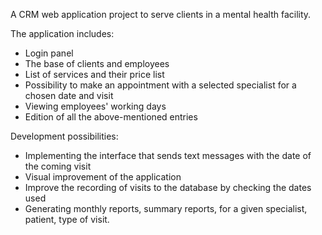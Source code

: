 A CRM web application project to serve clients in a mental health facility.

The application includes:
- Login panel
- The base of clients and employees
- List of services and their price list
- Possibility to make an appointment with a selected specialist for a chosen date and visit
- Viewing employees' working days
- Edition of all the above-mentioned entries

Development possibilities:
- Implementing the interface that sends text messages with the date of the coming visit
- Visual improvement of the application
- Improve the recording of visits to the database by checking the dates used
- Generating monthly reports, summary reports, for a given specialist, patient, type of visit.
